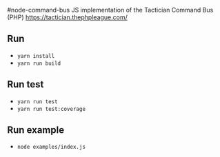 #node-command-bus
JS implementation of the Tactician Command Bus (PHP) https://tactician.thephpleague.com/

## Run
- `yarn install`
- `yarn run build`

## Run test
- `yarn run test`
- `yarn run test:coverage`
## Run example
- `node examples/index.js`

